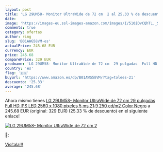 ```yaml
---
layout: post
title: 'LG 29UM58- Monitor UltraWide de 72 cm  2 al 25.33 % de descuento'
date: 
image: 'https://images-eu.ssl-images-amazon.com/images/I/510iDvCQhTL._SL200_.jpg'
comments: true
category: ofertas
author: ring
slug: 'B01AWG58VM-es'
actualPrice: 245.68 EUR
currency: EUR
price: 245.68
comparePrice: 329 EUR
prodname: 'LG 29UM58- Monitor UltraWide de 72 cm  29 pulgadas  Full HD  IPS  LED  2560 x 1080 pixeles  5 ms  21:9  250 cd/m2  Color Negro'
country: 'es'
flag: '🇪🇸'
buyurl: 'https://www.amazon.es/dp/B01AWG58VM/?tag=tolees-21'
descuento: '25.33'
average: '245.68'
---
```


Ahora mismo tienes [LG 29UM58- Monitor UltraWide de 72 cm  29 pulgadas  Full HD  IPS  LED  2560 x 1080 pixeles  5 ms  21:9  250 cd/m2  Color Negro](https://www.amazon.es/dp/B01AWG58VM/?tag=tolees-21) a 245.68 EUR (original: 329 EUR) (25.33 %  de descuento) en el siguiente enlace!

[![LG 29UM58- Monitor UltraWide de 72 cm  2](https://images-eu.ssl-images-amazon.com/images/I/510iDvCQhTL._SL200_.jpg)](https://www.amazon.es/dp/B01AWG58VM/?tag=tolees-21)

🔎:


[Visítala!!!](https://www.amazon.es/dp/B01AWG58VM/?tag=tolees-21)
